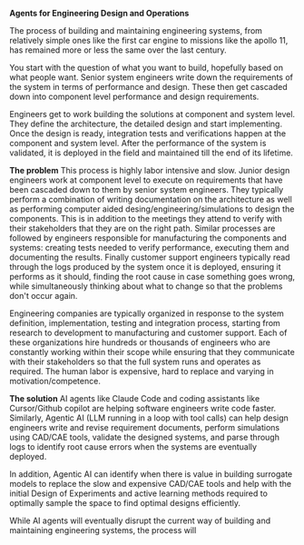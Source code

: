 **Agents for Engineering Design and Operations**

The process of building and maintaining engineering systems, from relatively simple ones like the first car engine to missions like the apollo 11, has remained more or less the same over the last century. 

You start with the question of what you want to build, hopefully based on what people want. Senior system engineers write down the requirements of the system in terms of performance and design. These then get cascaded down into component level performance and design requirements. 

Engineers get to work building the solutions at component and system level. They define the architecture, the detailed design and start implementing. Once the design is ready, integration tests and verifications happen at the component and system level. After the performance of the system is validated, it is deployed in the field and maintained till the end of its lifetime. 

**The problem**
This process is highly labor intensive and slow. Junior design engineers work at component level to execute on requirements that have been cascaded down to them by senior system engineers. They typically perform a combination of writing documentation on the architecture as well as performing computer aided desing/engineering/simulations to design the components. This is in addition to the meetings they attend to verify with their stakeholders that they are on the right path. Similar processes are followed by engineers responsible for manufacturing the components and systems: creating tests needed to verify performance, executing them and documenting the results. Finally customer support engineers typically read through the logs produced by the system once it is deployed, ensuring it performs as it should, finding the root cause in case something goes wrong, while simultaneously thinking about what to change so that the problems don't occur again. 

Engineering companies are typically organized in response to the system definition, implementation, testing and integration process, starting from research to development to manufacturing and customer support. Each of these organizations hire hundreds or thousands of engineers who are constantly working within their scope while ensuring that they communicate with their stakeholders so that the full system runs and operates as required.
The human labor is expensive, hard to replace and varying in motivation/competence. 

**The solution**
AI agents like Claude Code and coding assistants like Cursor/Github copilot are helping software engineers write code faster. Similarly, Agentic AI (LLM running in a loop with tool calls) can help design engineers write and revise requirement documents, perform simulations using CAD/CAE tools, validate the designed systems, and parse through logs to identify root cause errors when the systems are eventually deployed. 

In addition, Agentic AI can identify when there is value in building surrogate models to replace the slow and expensive CAD/CAE tools and help with the initial Design of Experiments and active learning methods required to optimally sample the space to find optimal designs efficiently. 

While AI agents will eventually disrupt the current way of building and maintaining engineering systems, the process will 